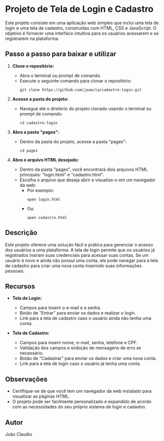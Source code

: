 # Projeto de Tela de Login e Cadastro

Este projeto consiste em uma aplicação web simples que inclui uma tela de login e uma tela de cadastro, construídas com HTML, CSS e JavaScript. O objetivo é fornecer uma interface intuitiva para os usuários acessarem e se registrarem na plataforma.

## Passo a passo para baixar e utilizar

1. **Clone o repositório:** 
   - Abra o terminal ou prompt de comando.
   - Execute o seguinte comando para clonar o repositório:
     ```
     git clone https://github.com/joaocla/cadastro-login.git
     ```
     
2. **Acesse a pasta do projeto:**
   - Navegue até o diretório do projeto clonado usando o terminal ou prompt de comando:
     ```
     cd cadastro-login
     ```

3. **Abra a pasta "pages":**
   - Dentro da pasta do projeto, acesse a pasta "pages":
     ```
     cd pages
     ```

4. **Abra o arquivo HTML desejado:**
   - Dentro da pasta "pages", você encontrará dois arquivos HTML principais: "login.html" e "cadastro.html".
   - Escolha o arquivo que deseja abrir e visualize-o em um navegador da web:
     - Por exemplo:
       ```
       open login.html
       ```
     - Ou:
       ```
       open cadastro.html
       ```

## Descrição

Este projeto oferece uma solução fácil e prática para gerenciar o acesso dos usuários a uma plataforma. A tela de login permite que os usuários já registrados insiram suas credenciais para acessar suas contas. Se um usuário é novo e ainda não possui uma conta, ele pode navegar para a tela de cadastro para criar uma nova conta inserindo suas informações pessoais.

## Recursos

- **Tela de Login:**
  - Campos para inserir o e-mail e a senha.
  - Botão de "Entrar" para enviar os dados e realizar o login.
  - Link para a tela de cadastro caso o usuário ainda não tenha uma conta.

- **Tela de Cadastro:**
  - Campos para inserir nome, e-mail, senha, telefone e CPF.
  - Validação dos campos e exibição de mensagens de erro se necessário.
  - Botão de "Cadastrar" para enviar os dados e criar uma nova conta.
  - Link para a tela de login caso o usuário já tenha uma conta.

## Observações

- Certifique-se de que você tem um navegador da web instalado para visualizar as páginas HTML.
- O projeto pode ser facilmente personalizado e expandido de acordo com as necessidades do seu próprio sistema de login e cadastro.

## Autor
João Claudio
